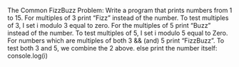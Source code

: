 
The Common FizzBuzz Problem:
  Write a program that prints numbers from 1 to 15.
  For multiples of 3 print “Fizz” instead of the number. To test multiples of 3, I set i modulo 3 equal to zero.
  For the multiples of 5 print “Buzz” instead of the number. To test multiples of 5, I set i modulo 5 equal to Zero.
  For numbers which are multiples of both 3 && (and) 5 print “FizzBuzz”. To test both 3 and 5, we combine the 2 above.
  else print the number itself: console.log(i)
